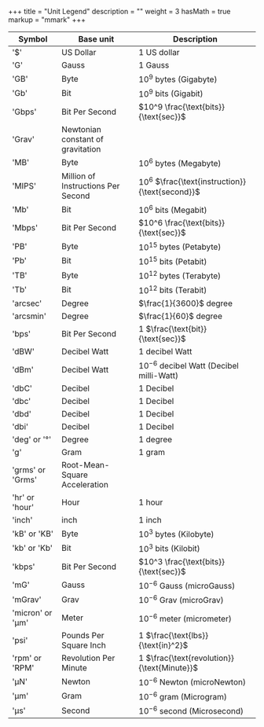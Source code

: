 +++
title = "Unit Legend"
description = ""
weight = 3
hasMath = true
markup = "mmark"
+++

| Symbol           | Base unit                          | Description                                       |
| ---------------- | ---------------------------------- | ------------------------------------------------- |
| '$'              | US Dollar                          | 1 US dollar                                       |
| 'G'              | Gauss                              | 1 Gauss                                           |
| 'GB'             | Byte                               | $10^9$ bytes (Gigabyte)                           |
| 'Gb'             | Bit                                | $10^9$ bits (Gigabit)                             |
| 'Gbps'           | Bit Per Second                     | $10^9 \frac{\text{bits}}{\text{sec}}$             |
| 'Grav'           | Newtonian constant of gravitation  |
| 'MB'             | Byte                               | $10^6$ bytes (Megabyte)                           |
| 'MIPS'           | Million of Instructions Per Second | $10^6$ $\frac{\text{instruction}}{\text{second}}$ |
| 'Mb'             | Bit                                | $10^6$ bits (Megabit)                             |
| 'Mbps'           | Bit Per Second                     | $10^6 \frac{\text{bits}}{\text{sec}}$             |
| 'PB'             | Byte                               | $10^{15}$ bytes (Petabyte)                        |
| 'Pb'             | Bit                                | $10^{15}$ bits (Petabit)                          |
| 'TB'             | Byte                               | $10^{12}$ bytes (Terabyte)                        |
| 'Tb'             | Bit                                | $10^{12}$ bits (Terabit)                          |
| 'arcsec'         | Degree                             | $\frac{1}{3600}$ degree                           |
| 'arcsmin'        | Degree                             | $\frac{1}{60}$ degree                             |
| 'bps'            | Bit Per Second                     | 1 $\frac{\text{bit}}{\text{sec}}$                 |
| 'dBW'            | Decibel Watt                       | 1 decibel Watt                                    |
| 'dBm'            | Decibel Watt                       | $10^{-6}$ decibel Watt (Decibel milli-Watt)       |
| 'dbC'            | Decibel                            | 1 Decibel                                         |
| 'dbc'            | Decibel                            | 1 Decibel                                         |
| 'dbd'            | Decibel                            | 1 Decibel                                         |
| 'dbi'            | Decibel                            | 1 Decibel                                         |
| 'deg' or '°'     | Degree                             | 1 degree                                          |
| 'g'              | Gram                               | 1 gram                                            |
| 'grms' or 'Grms' | Root-Mean-Square Acceleration      |
| 'hr' or 'hour'   | Hour                               | 1 hour                                            |
| 'inch'           | inch                               | 1 inch                                            |
| 'kB' or 'KB'     | Byte                               | $10^3$ bytes (Kilobyte)                           |
| 'kb' or 'Kb'     | Bit                                | $10^3$ bits (Kilobit)                             |
| 'kbps'           | Bit Per Second                     | $10^3 \frac{\text{bits}}{\text{sec}}$             |
| 'mG'             | Gauss                              | $10^{-6}$ Gauss (microGauss)                      |
| 'mGrav'          | Grav                               | $10^{-6}$ Grav (microGrav)                        |
| 'micron' or 'μm' | Meter                              | $10^{-6}$ meter (micrometer)                      |
| 'psi'            | Pounds Per Square Inch             | 1 $\frac{\text{lbs}}{\text{in}^2}$                |
| 'rpm' or 'RPM'   | Revolution Per Minute              | 1 $\frac{\text{revolution}}{\text{Minute}}$       |
| 'μN'             | Newton                             | $10^{-6}$ Newton (microNewton)                    |
| 'μm'             | Gram                               | $10^{-6}$ gram (Microgram)                        |
| 'μs'             | Second                             | $10^{-6}$ second (Microsecond)                    |
